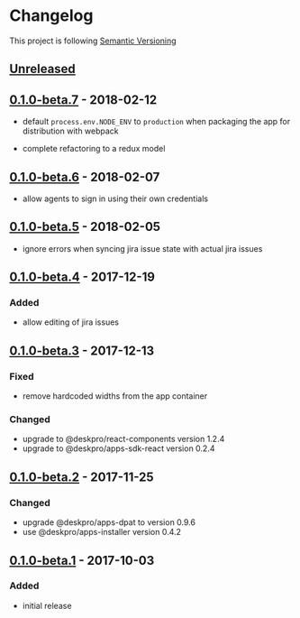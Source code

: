 # Changelog

This project is following [Semantic Versioning](http://semver.org)

## [Unreleased][]

## [0.1.0-beta.7][] - 2018-02-12

 - default `process.env.NODE_ENV` to `production` when packaging the app for distribution with webpack
   
 - complete refactoring to a redux model   

## [0.1.0-beta.6][] - 2018-02-07

- allow agents to sign in using their own credentials

## [0.1.0-beta.5][] - 2018-02-05

 - ignore errors when syncing jira issue state with actual jira issues

## [0.1.0-beta.4][] - 2017-12-19

### Added

 - allow editing of jira issues

## [0.1.0-beta.3][] - 2017-12-13

### Fixed

 - remove hardcoded widths from the app container

### Changed  
 - upgrade to @deskpro/react-components version 1.2.4
 - upgrade to @deskpro/apps-sdk-react version 0.2.4

## [0.1.0-beta.2][] - 2017-11-25

### Changed

- upgrade @deskpro/apps-dpat to version 0.9.6
- use @deskpro/apps-installer version 0.4.2


## [0.1.0-beta.1][] - 2017-10-03

### Added

 - initial release
 
[Unreleased]: https://github.com/DeskproApps/jira/compare/v0.1.0-beta.7...HEAD
[0.1.0-beta.7]: https://github.com/DeskproApps/jira/compare/v0.1.0-beta.6...v0.1.0-beta.7
[0.1.0-beta.6]: https://github.com/DeskproApps/jira/compare/v0.1.0-beta.5...v0.1.0-beta.6
[0.1.0-beta.5]: https://github.com/DeskproApps/jira/compare/v0.1.0-beta.4...v0.1.0-beta.5
[0.1.0-beta.4]: https://github.com/DeskproApps/jira/compare/v0.1.0-beta.3...v0.1.0-beta.4
[0.1.0-beta.3]: https://github.com/DeskproApps/jira/compare/v0.1.0-beta.2...v0.1.0-beta.3
[0.1.0-beta.2]: https://github.com/DeskproApps/jira/compare/v0.1.0-beta.1...v0.1.0-beta.2
[0.1.0-beta.1]: https://github.com/DeskproApps/jira/compare/master...v0.1.0-beta.1

